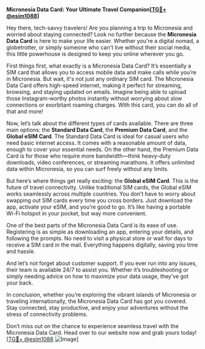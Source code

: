 **Micronesia Data Card: Your Ultimate Travel Companion[[TG💪+ @esim1088](https://t.me/s/esim1088)]**

Hey there, tech-savvy travelers! Are you planning a trip to Micronesia and worried about staying connected? Look no further because the **Micronesia Data Card** is here to make your life easier. Whether you're a digital nomad, a globetrotter, or simply someone who can't live without their social media, this little powerhouse is designed to keep you online wherever you go.

First things first, what exactly is a Micronesia Data Card? It’s essentially a SIM card that allows you to access mobile data and make calls while you’re in Micronesia. But wait, it's not just any ordinary SIM card. The Micronesia Data Card offers high-speed internet, making it perfect for streaming, browsing, and staying updated on emails. Imagine being able to upload those Instagram-worthy photos instantly without worrying about slow connections or exorbitant roaming charges. With this card, you can do all of that and more!

Now, let’s talk about the different types of cards available. There are three main options: the **Standard Data Card**, the **Premium Data Card**, and the **Global eSIM Card**. The Standard Data Card is ideal for casual users who need basic internet access. It comes with a reasonable amount of data, enough to cover your essential needs. On the other hand, the Premium Data Card is for those who require more bandwidth—think heavy-duty downloads, video conferences, or streaming marathons. It offers unlimited data within Micronesia, so you can surf freely without any limits.

But here’s where things get really exciting: the **Global eSIM Card**. This is the future of travel connectivity. Unlike traditional SIM cards, the Global eSIM works seamlessly across multiple countries. You don’t have to worry about swapping out SIM cards every time you cross borders. Just download the app, activate your eSIM, and you’re good to go. It’s like having a portable Wi-Fi hotspot in your pocket, but way more convenient.

One of the best parts of the Micronesia Data Card is its ease of use. Registering is as simple as downloading an app, entering your details, and following the prompts. No need to visit a physical store or wait for days to receive a SIM card in the mail. Everything happens digitally, saving you time and hassle.

And let’s not forget about customer support. If you ever run into any issues, their team is available 24/7 to assist you. Whether it’s troubleshooting or simply needing advice on how to maximize your data usage, they’ve got your back.

In conclusion, whether you’re exploring the vibrant islands of Micronesia or traveling internationally, the Micronesia Data Card has got you covered. Stay connected, stay productive, and enjoy your adventures without the stress of connectivity problems. 

Don’t miss out on the chance to experience seamless travel with the Micronesia Data Card. Head over to our website now and grab yours today! [[TG💪+ @esim1088](https://t.me/s/esim1088) ![Image](https://i.postimg.cc/Y0z9fWf4/image.png)]